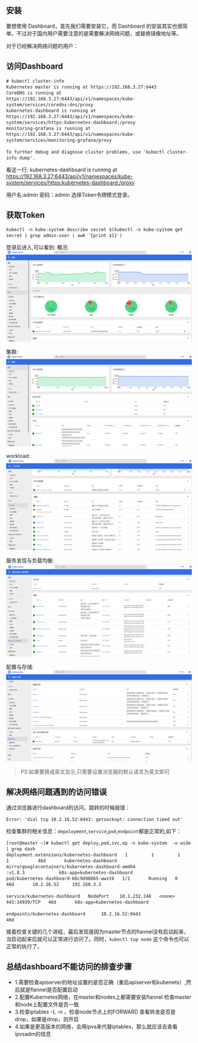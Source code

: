 ## 安装
要想使用 Dashboard，首先我们需要安装它，而 Dashboard 的安装其实也很简单。不过对于国内用户需要注意的是需要解决网络问题，或替换镜像地址等。

对于已经解决网络问题的用户：


## 访问Dashboard
```
# kubectl cluster-info
Kubernetes master is running at https://192.168.3.27:6443
CoreDNS is running at https://192.168.3.27:6443/api/v1/namespaces/kube-system/services/coredns:dns/proxy
kubernetes-dashboard is running at https://192.168.3.27:6443/api/v1/namespaces/kube-system/services/https:kubernetes-dashboard:/proxy
monitoring-grafana is running at https://192.168.3.27:6443/api/v1/namespaces/kube-system/services/monitoring-grafana/proxy

To further debug and diagnose cluster problems, use 'kubectl cluster-info dump'.
```
看这一行:
kubernetes-dashboard is running at https://192.168.3.27:6443/api/v1/namespaces/kube-system/services/https:kubernetes-dashboard:/proxy


用户名:admin  密码：admin 选择Token令牌模式登录。



## 获取Token
```
kubectl -n kube-system describe secret $(kubectl -n kube-system get secret | grep admin-user | awk '{print $1}')
```

登录后进入,可以看到:
概况:
![](../images/markdown-img-paste-20190213155944487.png)


集群:
![](../images/markdown-img-paste-20190213160006663.png)

workload:
![](../images/markdown-img-paste-20190213160102476.png)

服务发现与负载均衡:
![](../images/markdown-img-paste-20190213160118497.png)

配置与存储:
![](../images/markdown-img-paste-20190213160148554.png)


>PS:如果要换成英文显示,只需要设置浏览器的默认语言为英文即可


## 解决网络问题遇到的访问错误
通过浏览器进行dashboard的访问，跳转的时候报错：

```
Error: 'dial tcp 10.2.16.52:8443: getsockopt: connection timed out'
```

检查集群的相关信息：`depoloyment`,`service`,`pod`,`endpoint`都是正常的,如下：
```
[root@master ~]# kubectl get deploy,pod,svc,ep -n kube-system  -o wide | grep dash
deployment.extensions/kubernetes-dashboard   1         1         1            1           46d       kubernetes-dashboard   mirrorgooglecontainers/kubernetes-dashboard-amd64
:v1.8.3             k8s-app=kubernetes-dashboard
pod/kubernetes-dashboard-66c9d98865-wwst6   1/1       Running   0          46d       10.2.16.52     192.168.3.3

service/kubernetes-dashboard   NodePort    10.1.232.248   <none>        443:34939/TCP   46d       k8s-app=kubernetes-dashboard

endpoints/kubernetes-dashboard      10.2.16.52:8443                                         46d
```

接着检查关键的几个进程，最后发现是因为master节点的flannel没有启动起来，当启动起来后就可以正常进行访问了。同时，`kubectl top node` 这个命令也可以正常的执行了。


## 总结dashboard不能访问的排查步骤

- 1.需要检查apiserver的地址设置的是否正确（重启apiserver和kubenets）,然后就是flannel是否配置启动
- 2.配置Kubernetes网络，在master和nodes上都需要安装flannel 检查master和node上配置文件是否一致
- 3.检查iptables -L -n ，检查node节点上的FORWARD 查看转发是否是drop，如果是drop，则开启
- 4.如果是更高版本的网络，会用ipvs来代替iptables，那么就应该去查看ipvsadm的信息
